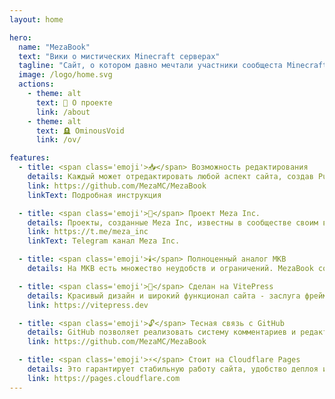 ```yaml
---
layout: home

hero:
  name: "MezaBook"
  text: "Вики о мистических Minecraft серверах"
  tagline: "Сайт, о котором давно мечтали участники сообщеста Minecraft мистики"
  image: /logo/home.svg
  actions:
    - theme: alt
      text: 📖 О проекте
      link: /about
    - theme: alt
      text: 🪦 OminousVoid
      link: /ov/

features:
  - title: <span class='emoji'>📥</span> Возможность редактирования
    details: Каждый может отредактировать любой аспект сайта, создав Pull Request.
    link: https://github.com/MezaMC/MezaBook
    linkText: Подробная инструкция

  - title: <span class='emoji'>🧪</span> Проект Meza Inc.
    details: Проекты, созданные Meza Inc, известны в сообществе своим высоким качеством.
    link: https://t.me/meza_inc
    linkText: Telegram канал Meza Inc.

  - title: <span class='emoji'>🕯️</span> Полноценный аналог МКВ
    details: На МКВ есть множество неудобств и ограничений. MezaBook создан для расширения возможностей сообщества.

  - title: <span class='emoji'>📄</span> Сделан на VitePress
    details: Красивый дизайн и широкий функционал сайта - заслуга фреймворка VitePress.
    link: https://vitepress.dev

  - title: <span class='emoji'>🔓</span> Тесная связь с GitHub
    details: GitHub позволяет реализовать систему комментариев и редактирования статей.
    link: https://github.com/MezaMC/MezaBook

  - title: <span class='emoji'>⚡</span> Стоит на Cloudflare Pages
    details: Это гарантирует стабильную работу сайта, удобство деплоя и защиту от DDoS атак.
    link: https://pages.cloudflare.com
---
```


<style>

.emoji {
    font-size: 20px;
    padding: 4px;
    border-radius: 5px;
    margin-right: 5px;
    background: var(--vp-c-default-soft);

}

</style>